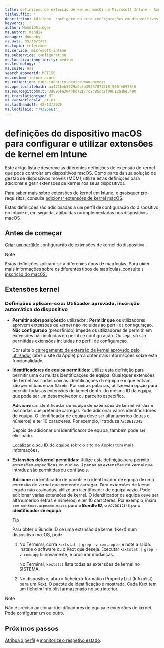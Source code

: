 ```yaml
---
title: definições de extensão de kernel macOS no Microsoft Intune - Azure Microsoft Docs
titleSuffix: ''
description: Adicione, configure ou crie configurações em dispositivos macOS para utilizar extensões de kernel. Além disso, permitir que os utilizadores anulem as extensões aprovadas, permitam todas as extensões de um identificador de equipa ou permitam extensões ou aplicações específicas no Microsoft Intune.
keywords: ''
author: MandiOhlinger
ms.author: mandia
manager: dougeby
ms.date: 09/10/2019
ms.topic: reference
ms.service: microsoft-intune
ms.subservice: configuration
ms.localizationpriority: medium
ms.technology: ''
ms.suite: ems
search.appverid: MET150
ms.custom: intune-azure
ms.collection: M365-identity-device-management
ms.openlocfilehash: aa471beb5929a6c5b39267871518f560fe6978f6
ms.sourcegitcommit: 3d895be2844bda2177c2c85dc2f09612a1be5490
ms.translationtype: MT
ms.contentlocale: pt-PT
ms.lasthandoff: 03/13/2020
ms.locfileid: "79326661"
---
```

# <a name="macos-device-settings-to-configure-and-use-kernel-extensions-in-intune"></a>definições do dispositivo macOS para configurar e utilizar extensões de kernel em Intune



Este artigo lista e descreve as diferentes definições de extensão de kernel que pode controlar em dispositivos macOS. Como parte da sua solução de gestão de dispositivos móveis (MDM), utilize estas definições para adicionar e gerir extensões de kernel nos seus dispositivos.

Para saber mais sobre extensões de kernel em Intune, e quaisquer pré-requisitos, consulte [adicionar extensões de kernel macOS](kernel-extensions-overview-macos.md).

Estas definições são adicionadas a um perfil de configuração do dispositivo no Intune e, em seguida, atribuídas ou implementadas nos dispositivos macOS.

## <a name="before-you-begin"></a>Antes de começar

[Criar um perfil](kernel-extensions-overview-macos.md)de configuração de extensões de kernel do dispositivo .

> [!NOTE]
> Estas definições aplicam-se a diferentes tipos de matrículas. Para obter mais informações sobre os diferentes tipos de matrículas, consulte a [inscrição do macOS.](../enrollment/macos-enroll.md)

## <a name="kernel-extensions"></a>Extensões kernel

### <a name="settings-apply-to-user-approved-automated-device-enrollment"></a>Definições aplicam-se a: Utilizador aprovado, inscrição automática do dispositivo

- **Permitir sobreposições**do utilizador : **Permitir que** os utilizadores aprovem extensões de kernel não incluídas no perfil de configuração. **Não configurado** (predefinido) impede os utilizadores de permitir em extensões não incluídas no perfil de configuração. Ou seja, só são permitidas extensões incluídas no perfil de configuração.

  Consulte o [carregamento de extensão de kernel aprovado pelo utilizador](https://developer.apple.com/library/archive/technotes/tn2459/_index.html) (abre o site da Apple) para obter mais informações sobre esta funcionalidade.

- **Identificadores de equipa permitidos**: Utilize esta definição para permitir uma ou muitas identificações de equipa. Quaisquer extensões de kernel assinadas com as identificações da equipa em que entram são permitidas e confiáveis. Por outras palavras, utilize esta opção para permitir todas as extensões de kernel dentro do mesmo ID da equipa, que pode ser um desenvolvedor ou parceiro específico.

  **Adicione** um identificador de equipa de extensões de kernel válidas e assinadas que pretende carregar. Pode adicionar vários identificadores de equipa. O identificador de equipa deve ser alfanumérico (letras e números) e ter 10 caracteres. Por exemplo, introduza `ABCDE12345`.

  Depois de adicionar um identificador de equipa, também pode ser eliminado.

  [Localizar o seu ID de equipa](https://help.apple.com/developer-account/#/dev55c3c710c) (abre o site da Apple) tem mais informações.

- **Extensões de kernel permitidas**: Utilize esta definição para permitir extensões específicas do núcleo. Apenas as extensões de kernel que introduz são permitidas ou confiáveis.

  **Adicione** o identificador de pacote e o identificador de equipa de uma extensão de kernel que pretende carregar. Para extensões de kernel legado não assinadas, utilize um identificador de equipa vazio. Pode adicionar várias extensões de kernel. O identificador de equipa deve ser alfanumérico (letras e números) e ter 10 caracteres. Por exemplo, insira `com.contoso.appname.macos` para o **Bundle ID**, e `ABCDE12345` para **identificador de equipa**.

  > [!TIP]
  > Para obter o Bundle ID de uma extensão de kernel (Kext) num dispositivo macOS, pode:
  >
  > 1. No Terminal, corra `kextstat | grep -v com.apple`, e note a saída. Instale o software ou o Kext que deseja. Executar `kextstat | grep -v com.apple` novamente, e procurar mudanças.
  >
  >    No Terminal, `kextstat` lista todas as extensões de kernel no SISTEMA. 
  >
  > 2. No dispositivo, abra o ficheiro Information Property List (Info.plist) para um Kext. O pacote de identificação é mostrado. Cada Kext tem um ficheiro Info.plist armazenado no seu interior.

> [!NOTE]
> Não é preciso adicionar identificadores de equipa e extensões de kernel. Pode configurar um ou outro.

## <a name="next-steps"></a>Próximos passos

[Atribua o perfil](device-profile-assign.md) e [monitorize o respetivo estado](device-profile-monitor.md).
